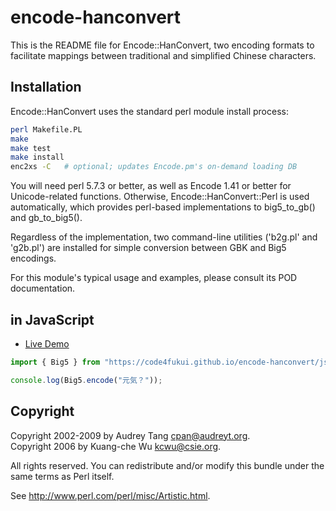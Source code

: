# encode-hanconvert

This is the README file for Encode::HanConvert, two encoding
formats to facilitate mappings between traditional and simplified
Chinese characters.

## Installation

Encode::HanConvert uses the standard perl module install process:

```sh
perl Makefile.PL
make
make test
make install
enc2xs -C	# optional; updates Encode.pm's on-demand loading DB
```

You will need perl 5.7.3 or better, as well as Encode 1.41 or better
for Unicode-related functions. Otherwise, Encode::HanConvert::Perl
is used automatically, which provides perl-based implementations to
big5_to_gb() and gb_to_big5().

Regardless of the implementation, two command-line utilities ('b2g.pl'
and 'g2b.pl') are installed for simple conversion between GBK and Big5
encodings.

For this module's typical usage and examples, please consult its POD
documentation.

## in JavaScript

- [Live Demo](https://code4fukui.github.io/encode-hanconvert/)
```js
import { Big5 } from "https://code4fukui.github.io/encode-hanconvert/js/Big5.js";

console.log(Big5.encode("元気？"));
```

## Copyright

Copyright 2002-2009 by Audrey Tang <cpan@audreyt.org>.  
Copyright 2006 by Kuang-che Wu <kcwu@csie.org>.  

All rights reserved.  You can redistribute and/or modify
this bundle under the same terms as Perl itself.

See <http://www.perl.com/perl/misc/Artistic.html>.  
